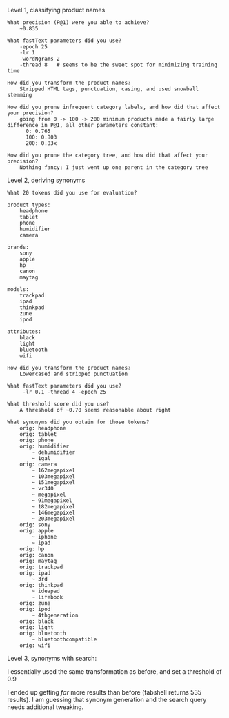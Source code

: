 Level 1, classifying product names

    What precision (P@1) were you able to achieve?
        ~0.835

    What fastText parameters did you use?
        -epoch 25
        -lr 1
        -wordNgrams 2
        -thread 8   # seems to be the sweet spot for minimizing training time

    How did you transform the product names?
        Stripped HTML tags, punctuation, casing, and used snowball stemming

    How did you prune infrequent category labels, and how did that affect your precision?
        going from 0 -> 100 -> 200 minimum products made a fairly large difference in P@1, all other parameters constant:
          0: 0.765
          100: 0.803
          200: 0.83x

    How did you prune the category tree, and how did that affect your precision?
        Nothing fancy; I just went up one parent in the category tree

Level 2, deriving synonyms

    What 20 tokens did you use for evaluation?

    product types:
        headphone
        tablet
        phone
        humidifier
        camera

    brands:
        sony
        apple
        hp
        canon
        maytag

    models:
        trackpad
        ipad
        thinkpad
        zune
        ipod

    attributes:
        black
        light
        bluetooth
        wifi

    How did you transform the product names?
        Lowercased and stripped punctuation

    What fastText parameters did you use?
         -lr 0.1 -thread 4 -epoch 25

    What threshold score did you use?
        A threshold of ~0.70 seems reasonable about right

    What synonyms did you obtain for those tokens?
        orig: headphone
        orig: tablet
        orig: phone
        orig: humidifier
        	~ dehumidifier
        	~ 1gal
        orig: camera
        	~ 162megapixel
        	~ 103megapixel
        	~ 151megapixel
        	~ vr340
        	~ megapixel
        	~ 91megapixel
        	~ 182megapixel
        	~ 146megapixel
        	~ 203megapixel
        orig: sony
        orig: apple
        	~ iphone
        	~ ipad
        orig: hp
        orig: canon
        orig: maytag
        orig: trackpad
        orig: ipad
        	~ 3rd
        orig: thinkpad
        	~ ideapad
        	~ lifebook
        orig: zune
        orig: ipod
        	~ 4thgeneration
        orig: black
        orig: light
        orig: bluetooth
        	~ bluetoothcompatible
        orig: wifi

Level 3, synonyms with search:

I essentially used the same transformation as before, and set a threshold of 0.9

I ended up getting _far_ more results than before (fabshell returns 535 results). I am guessing that 
synonym generation and the search query needs additional tweaking.